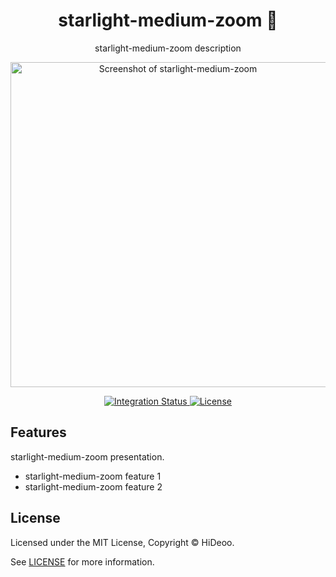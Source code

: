 <div align="center">
  <h1>starlight-medium-zoom 🚧</h1>
  <p>starlight-medium-zoom description</p>
  <p>
    <a href="https://dummyimage.com/520x350/121212/cdc8be.png&text=screenshot" title="Screenshot of starlight-medium-zoom">
      <img alt="Screenshot of starlight-medium-zoom" src="https://dummyimage.com/520x350/121212/cdc8be.png&text=screenshot" width="520" />
    </a>
  </p>
</div>

<div align="center">
  <a href="https://github.com/HiDeoo/starlight-medium-zoom/actions/workflows/integration.yml">
    <img alt="Integration Status" src="https://github.com/HiDeoo/starlight-medium-zoom/actions/workflows/integration.yml/badge.svg" />
  </a>
  <a href="https://github.com/HiDeoo/starlight-medium-zoom/blob/main/LICENSE">
    <img alt="License" src="https://badgen.net/github/license/HiDeoo/starlight-medium-zoom" />
  </a>
  <br />
</div>

## Features

starlight-medium-zoom presentation.

- starlight-medium-zoom feature 1
- starlight-medium-zoom feature 2

## License

Licensed under the MIT License, Copyright © HiDeoo.

See [LICENSE](https://github.com/HiDeoo/starlight-medium-zoom/blob/main/LICENSE) for more information.
